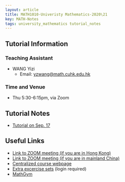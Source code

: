 ```yaml
---
layout: article
title: MATH1010-Univeristy Mathematics-2020\21
key: MATH-Notes
tags: university_mathematics tutorial_notes
---
```


## Tutorial Information
### Teaching Assistant
 + WANG Yizi
   + Email: yzwang@math.cuhk.edu.hk

### Time and Venue
+ Thu 5:30-6:15pm, via Zoom


## Tutorial Notes
+ [Tutorial on Sep. 17](https://yizi-wang.github.io/assets/notes/Tutorial_0917.pdf)

## Useful Links
+ [Link to ZOOM meeting (if you are in Hong Kong)](https://cuhk.zoom.us/j/97240229718?pwd=dm9Hb0pmaE9pL1VOd3hhdnZnNEI0UT09)
+ [Link to ZOOM meeting (if you are in mainland China)](https://cuhk.zoom.com.cn/j/97240229718?pwd=dm9Hb0pmaE9pL1VOd3hhdnZnNEI0UT09)
+ [Centralized course webpage](https://www.math.cuhk.edu.hk/~math1010/)
+ [Extra excercise sets](https://www.math.cuhk.edu.hk/~math1010/notes/) (login required)
+ [MathGym](https://www.math.cuhk.edu.hk/student-centre/mathgym)

